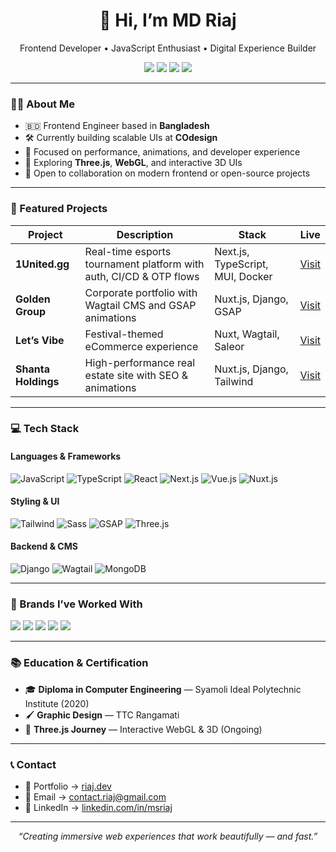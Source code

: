 <h1 align="center">👋 Hi, I’m MD Riaj</h1>
<p align="center">Frontend Developer • JavaScript Enthusiast • Digital Experience Builder</p>

<p align="center">
  <a href="https://linkedin.com/in/msriaj"><img src="https://img.shields.io/badge/LinkedIn-0A66C2?style=flat&logo=linkedin&logoColor=white"/></a>
  <a href="https://riaj.dev"><img src="https://img.shields.io/badge/Portfolio-riaj.dev-000000?style=flat&logo=vercel&logoColor=white"/></a>
  <a href="mailto:contact.riaj@gmail.com"><img src="https://img.shields.io/badge/Gmail-D14836?style=flat&logo=gmail&logoColor=white"/></a>
  <a href="https://twitter.com/msriaj"><img src="https://img.shields.io/badge/Twitter-1DA1F2?style=flat&logo=twitter&logoColor=white"/></a>
</p>

---

### 🧑‍💻 About Me

- 🇧🇩 Frontend Engineer based in **Bangladesh**
- 🛠 Currently building scalable UIs at **COdesign**
- 🎯 Focused on performance, animations, and developer experience
- 🧠 Exploring **Three.js**, **WebGL**, and interactive 3D UIs
- 🤝 Open to collaboration on modern frontend or open-source projects

---

### 🚀 Featured Projects

| Project | Description | Stack | Live |
|--------|-------------|-------|------|
| **1United.gg** | Real-time esports tournament platform with auth, CI/CD & OTP flows | Next.js, TypeScript, MUI, Docker | [Visit](https://1united.gg) |
| **Golden Group** | Corporate portfolio with Wagtail CMS and GSAP animations | Nuxt.js, Django, GSAP | [Visit](https://www.goldengroup-bd.com/) |
| **Let’s Vibe** | Festival-themed eCommerce experience | Nuxt, Wagtail, Saleor | [Visit](https://letsvibebd.com/) |
| **Shanta Holdings** | High-performance real estate site with SEO & animations | Nuxt.js, Django, Tailwind | [Visit](https://shantaholdings.com/) |

---

### 💻 Tech Stack

#### Languages & Frameworks  
![JavaScript](https://img.shields.io/badge/JavaScript-F7DF1E?style=flat&logo=javascript&logoColor=black)
![TypeScript](https://img.shields.io/badge/TypeScript-3178C6?style=flat&logo=typescript&logoColor=white)
![React](https://img.shields.io/badge/React-61DAFB?style=flat&logo=react&logoColor=black)
![Next.js](https://img.shields.io/badge/Next.js-000000?style=flat&logo=next.js)
![Vue.js](https://img.shields.io/badge/Vue.js-4FC08D?style=flat&logo=vue.js&logoColor=white)
![Nuxt.js](https://img.shields.io/badge/Nuxt.js-00C58E?style=flat&logo=nuxtdotjs&logoColor=white)

#### Styling & UI  
![Tailwind](https://img.shields.io/badge/Tailwind_CSS-06B6D4?style=flat&logo=tailwindcss&logoColor=white)
![Sass](https://img.shields.io/badge/Sass-CC6699?style=flat&logo=sass&logoColor=white)
![GSAP](https://img.shields.io/badge/GSAP-88CE02?style=flat&logo=greensock)
![Three.js](https://img.shields.io/badge/Three.js-000000?style=flat&logo=three.js)

#### Backend & CMS  
![Django](https://img.shields.io/badge/Django-092E20?style=flat&logo=django&logoColor=white)
![Wagtail](https://img.shields.io/badge/Wagtail-43B1B0?style=flat&logo=wagtail&logoColor=white)
![MongoDB](https://img.shields.io/badge/MongoDB-4EA94B?style=flat&logo=mongodb&logoColor=white)

---

### 🏢 Brands I’ve Worked With

<p align="left">
  <img src="https://img.shields.io/badge/Toyota-red?style=flat&logo=toyota&logoColor=white"/>
  <img src="https://img.shields.io/badge/DBL_Group-blue?style=flat"/>
  <img src="https://img.shields.io/badge/Sajida_Foundation-1572B6?style=flat"/>
  <img src="https://img.shields.io/badge/MAVI_Co.Design-black?style=flat"/>
  <img src="https://img.shields.io/badge/Transcom_Ltd-darkblue?style=flat"/>
</p>

---

### 📚 Education & Certification

- 🎓 **Diploma in Computer Engineering** — Syamoli Ideal Polytechnic Institute (2020)
- 🖌️ **Graphic Design** — TTC Rangamati
- 📐 **Three.js Journey** — Interactive WebGL & 3D (Ongoing)

---

### 📞 Contact

- 💼 Portfolio → [riaj.dev](https://riaj.dev)  
- 📧 Email → [contact.riaj@gmail.com](mailto:contact.riaj@gmail.com)  
- 🔗 LinkedIn → [linkedin.com/in/msriaj](https://linkedin.com/in/msriaj)

---

<p align="center"><em>“Creating immersive web experiences that work beautifully — and fast.”</em></p>
